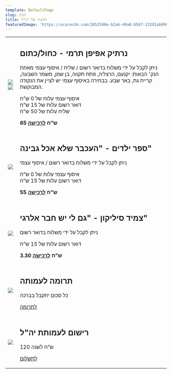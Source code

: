 ```yaml
---
template: DefaultPage
slug: חנות
title: החנות של יה"ל
featuredImage: 'https://ucarecdn.com/2052588e-b2a6-49a0-b567-13281ab9905f/'
---
```

<table class="store">
  <tr>
    <td class="double">
      <img src="/images/purchase_media_2073_2088_1.png"/>
      <img src="/images/purchase_media_2073_2088_3.png"/>
    </td>
    <td >
      <h2>נרתיק אפיפן תרמי - כחול/כתום</h2>
      <p>
      ניתן לקבל על ידי משלוח בדואר רשום / שליח / איסוף עצמי מאחת הנק׳ הבאות: יקנעם, הרצליה, פתח תקווה, בן שמן, משמר השבעה, קריית גת, באר שבע. בבחירה באיסוף עצמי יש לציין את הנקודה המבוקשת.
 </p><p>
איסוף עצמי עלות של 0 ש”ח<br/>
דואר רשום עלות של 15 ש”ח<br/>
שליח עלות של 50 ש”ח
      </p>
      <p><b>
      65 ש”ח <a href="https://secure.cardcom.solutions/e/xSDE" target="_blank" rel="noopener">לרכישה</a>
      <b></p>
    </td>
  </tr>
  <tr>
    <td><img src="/images/store/העכבר שלא אהב גבינה.jpg"/></td>
    <td>
      <h2>ספר ילדים - "העכבר שלא אכל גבינה"</h2>
      <p>ניתן לקבל על ידי משלוח בדואר רשום / איסוף עצמי</p>
      <p>
        איסוף עצמי עלות של 0 ש”ח<br/>
        דואר רשום עלות של 15 ש”ח
      </p>
      <p>
        <b>55 ש”ח    <a href="https://secure.cardcom.solutions/e/xSDE" target="_blank" rel="noopener">לרכישה</a></b>
      </p>
    </td>
  </tr>
  <tr>
    <td><img src="/images/store/IMG_20201124_143749.jpg"/></td>
    <td>
      <h2>צמיד סיליקון - "גם לי יש חבר אלרגי"</h2>
      <p>ניתן לקבל על ידי משלוח בדואר רשום</p>
      <p>דואר רשום עלות של 15 ש”ח</p>
      <p>
        <b>3.30 ש”ח <a href="https://secure.cardcom.solutions/e/xSDE" target="_blank" rel="noopener">לרכישה</a></b>
      </p>
    </td>
  </tr>
  <tr>
    <td>
      <img src="/images/store/purchase_media_2071_2086_1.png"/>
    </td>
    <td>
      <h2>תרומה לעמותה</h2>
      <p>כל סכום יתקבל בברכה</p>
      <p> <a href="https://secure.cardcom.solutions/e/xSIF" target="_blank" rel="noopener">לתרומה</a></p>
    </td>
  </tr>
  <tr>
    <td>
      <img src="/images/store/purchase_media_2070_2085_1.png"/>
    </td>
    <td>
      <h2>רישום לעמותת יה"ל</h2>
      <p>120 ש”ח לשנה </p>
      <p><a href="https://secure.cardcom.solutions/e/xSwQ">לתשלום</a></p>
    </td>
  </tr>
  
  
</table>

